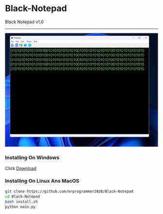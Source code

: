 # Black-Notepad
Black Notepad v1.0
<hr>

[![Black-Notepad Screen](https://github.com/mrprogrammer2938/Black-Notepad/blob/master/Scr/black-noterpad-scr2.jpg "Black-Notepad")](https://github.com/mrprogrammer2938/Black-Notepad)

### Installing On Windows 
Click [Download](https://github.com/mrprogrammer2938/Black-Notepad/releases/download/v1.0/Setup.exe)

### Installing On Linux Ans MacOS
``` bash
git clone https://github.com/mrprogrammer2938/Black-Notepad
cd Black-Notepad
bash install.sh
python main.py
```

<br>
